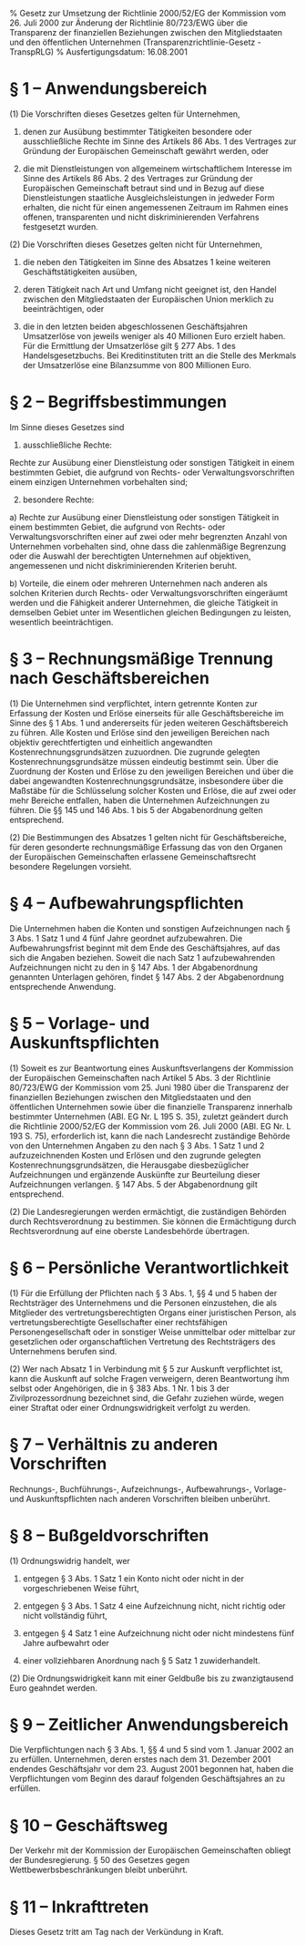 % Gesetz zur Umsetzung der Richtlinie 2000/52/EG der Kommission vom 26. Juli 2000 zur Änderung der Richtlinie 80/723/EWG über die Transparenz der finanziellen Beziehungen zwischen den Mitgliedstaaten und den öffentlichen Unternehmen  (Transparenzrichtlinie-Gesetz - TranspRLG)
% Ausfertigungsdatum: 16.08.2001
 
# § 1 – Anwendungsbereich

(1) Die Vorschriften dieses Gesetzes gelten für Unternehmen,

1. denen zur Ausübung bestimmter Tätigkeiten besondere oder ausschließliche Rechte im Sinne des Artikels 86 Abs. 1 des Vertrages zur Gründung der Europäischen Gemeinschaft gewährt werden, oder

2. die mit Dienstleistungen von allgemeinem wirtschaftlichem Interesse im Sinne des Artikels 86 Abs. 2 des Vertrages zur Gründung der Europäischen Gemeinschaft betraut sind und in Bezug auf diese Dienstleistungen staatliche Ausgleichsleistungen in jedweder Form erhalten, die nicht für einen angemessenen Zeitraum im Rahmen eines offenen, transparenten und nicht diskriminierenden Verfahrens festgesetzt wurden.

(2) Die Vorschriften dieses Gesetzes gelten nicht für Unternehmen,

1. die neben den Tätigkeiten im Sinne des Absatzes 1 keine weiteren Geschäftstätigkeiten ausüben,

2. deren Tätigkeit nach Art und Umfang nicht geeignet ist, den Handel zwischen den Mitgliedstaaten der Europäischen Union merklich zu beeinträchtigen, oder

3. die in den letzten beiden abgeschlossenen Geschäftsjahren Umsatzerlöse von jeweils weniger als 40 Millionen Euro erzielt haben. Für die Ermittlung der Umsatzerlöse gilt § 277 Abs. 1 des Handelsgesetzbuchs. Bei Kreditinstituten tritt an die Stelle des Merkmals der Umsatzerlöse eine Bilanzsumme von 800 Millionen Euro.

# § 2 – Begriffsbestimmungen

Im Sinne dieses Gesetzes sind

1. ausschließliche Rechte:

Rechte zur Ausübung einer Dienstleistung oder sonstigen Tätigkeit in einem bestimmten Gebiet, die aufgrund von Rechts- oder Verwaltungsvorschriften einem einzigen Unternehmen vorbehalten sind;

2. besondere Rechte:

a) Rechte zur Ausübung einer Dienstleistung oder sonstigen Tätigkeit in einem bestimmten Gebiet, die aufgrund von Rechts- oder Verwaltungsvorschriften einer auf zwei oder mehr begrenzten Anzahl von Unternehmen vorbehalten sind, ohne dass die zahlenmäßige Begrenzung oder die Auswahl der berechtigten Unternehmen auf objektiven, angemessenen und nicht diskriminierenden Kriterien beruht.

b) Vorteile, die einem oder mehreren Unternehmen nach anderen als solchen Kriterien durch Rechts- oder Verwaltungsvorschriften eingeräumt werden und die Fähigkeit anderer Unternehmen, die gleiche Tätigkeit in demselben Gebiet unter im Wesentlichen gleichen Bedingungen zu leisten, wesentlich beeinträchtigen.

# § 3 – Rechnungsmäßige Trennung nach Geschäftsbereichen

(1) Die Unternehmen sind verpflichtet, intern getrennte Konten zur Erfassung der Kosten und Erlöse einerseits für alle Geschäftsbereiche im Sinne des § 1 Abs. 1 und andererseits für jeden weiteren Geschäftsbereich zu führen. Alle Kosten und Erlöse sind den jeweiligen Bereichen nach objektiv gerechtfertigten und einheitlich angewandten Kostenrechnungsgrundsätzen zuzuordnen. Die zugrunde gelegten Kostenrechnungsgrundsätze müssen eindeutig bestimmt sein. Über die Zuordnung der Kosten und Erlöse zu den jeweiligen Bereichen und über die dabei angewandten Kostenrechnungsgrundsätze, insbesondere über die Maßstäbe für die Schlüsselung solcher Kosten und Erlöse, die auf zwei oder mehr Bereiche entfallen, haben die Unternehmen Aufzeichnungen zu führen. Die §§ 145 und 146 Abs. 1 bis 5 der Abgabenordnung gelten entsprechend.

(2) Die Bestimmungen des Absatzes 1 gelten nicht für Geschäftsbereiche, für deren gesonderte rechnungsmäßige Erfassung das von den Organen der Europäischen Gemeinschaften erlassene Gemeinschaftsrecht besondere Regelungen vorsieht.

# § 4 – Aufbewahrungspflichten

Die Unternehmen haben die Konten und sonstigen Aufzeichnungen nach § 3 Abs. 1 Satz 1 und 4 fünf Jahre geordnet aufzubewahren. Die Aufbewahrungsfrist beginnt mit dem Ende des Geschäftsjahres, auf das sich die Angaben beziehen. Soweit die nach Satz 1 aufzubewahrenden Aufzeichnungen nicht zu den in § 147 Abs. 1 der Abgabenordnung genannten Unterlagen gehören, findet § 147 Abs. 2 der Abgabenordnung entsprechende Anwendung.

# § 5 – Vorlage- und Auskunftspflichten

(1) Soweit es zur Beantwortung eines Auskunftsverlangens der Kommission der Europäischen Gemeinschaften nach Artikel 5 Abs. 3 der Richtlinie 80/723/EWG der Kommission vom 25. Juni 1980 über die Transparenz der finanziellen Beziehungen zwischen den Mitgliedstaaten und den öffentlichen Unternehmen sowie über die finanzielle Transparenz innerhalb bestimmter Unternehmen (ABl. EG Nr. L 195 S. 35), zuletzt geändert durch die Richtlinie 2000/52/EG der Kommission vom 26. Juli 2000 (ABl. EG Nr. L 193 S. 75), erforderlich ist, kann die nach Landesrecht zuständige Behörde von den Unternehmen Angaben zu den nach § 3 Abs. 1 Satz 1 und 2 aufzuzeichnenden Kosten und Erlösen und den zugrunde gelegten Kostenrechnungsgrundsätzen, die Herausgabe diesbezüglicher Aufzeichnungen und ergänzende Auskünfte zur Beurteilung dieser Aufzeichnungen verlangen. § 147 Abs. 5 der Abgabenordnung gilt entsprechend.

(2) Die Landesregierungen werden ermächtigt, die zuständigen Behörden durch Rechtsverordnung zu bestimmen. Sie können die Ermächtigung durch Rechtsverordnung auf eine oberste Landesbehörde übertragen.

# § 6 – Persönliche Verantwortlichkeit

(1) Für die Erfüllung der Pflichten nach § 3 Abs. 1, §§ 4 und 5 haben der Rechtsträger des Unternehmens und die Personen einzustehen, die als Mitglieder des vertretungsberechtigten Organs einer juristischen Person, als vertretungsberechtigte Gesellschafter einer rechtsfähigen Personengesellschaft oder in sonstiger Weise unmittelbar oder mittelbar zur gesetzlichen oder organschaftlichen Vertretung des Rechtsträgers des Unternehmens berufen sind.

(2) Wer nach Absatz 1 in Verbindung mit § 5 zur Auskunft verpflichtet ist, kann die Auskunft auf solche Fragen verweigern, deren Beantwortung ihm selbst oder Angehörigen, die in § 383 Abs. 1 Nr. 1 bis 3 der Zivilprozessordnung bezeichnet sind, die Gefahr zuziehen würde, wegen einer Straftat oder einer Ordnungswidrigkeit verfolgt zu werden.

# § 7 – Verhältnis zu anderen Vorschriften

Rechnungs-, Buchführungs-, Aufzeichnungs-, Aufbewahrungs-, Vorlage- und Auskunftspflichten nach anderen Vorschriften bleiben unberührt.

# § 8 – Bußgeldvorschriften

(1) Ordnungswidrig handelt, wer

1. entgegen § 3 Abs. 1 Satz 1 ein Konto nicht oder nicht in der vorgeschriebenen Weise führt,

2. entgegen § 3 Abs. 1 Satz 4 eine Aufzeichnung nicht, nicht richtig oder nicht vollständig führt,

3. entgegen § 4 Satz 1 eine Aufzeichnung nicht oder nicht mindestens fünf Jahre aufbewahrt oder

4. einer vollziehbaren Anordnung nach § 5 Satz 1 zuwiderhandelt.

(2) Die Ordnungswidrigkeit kann mit einer Geldbuße bis zu zwanzigtausend Euro geahndet werden.

# § 9 – Zeitlicher Anwendungsbereich

Die Verpflichtungen nach § 3 Abs. 1, §§ 4 und 5 sind vom 1. Januar 2002 an zu erfüllen. Unternehmen, deren erstes nach dem 31. Dezember 2001 endendes Geschäftsjahr vor dem 23. August 2001 begonnen hat, haben die Verpflichtungen vom Beginn des darauf folgenden Geschäftsjahres an zu erfüllen.

# § 10 – Geschäftsweg

Der Verkehr mit der Kommission der Europäischen Gemeinschaften obliegt der Bundesregierung. § 50 des Gesetzes gegen Wettbewerbsbeschränkungen bleibt unberührt.

# § 11 – Inkrafttreten

Dieses Gesetz tritt am Tag nach der Verkündung in Kraft.
